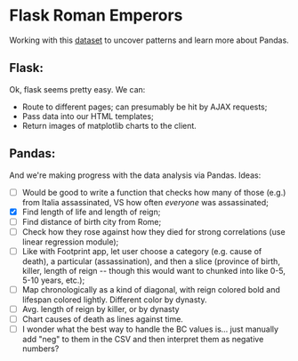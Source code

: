 # Flask Roman Emperors
Working with this [dataset](https://github.com/zonination/emperors/blob/master/emperors.csv) to uncover patterns and learn more about Pandas.

## Flask:
Ok, flask seems pretty easy. We can:
- Route to different pages; can presumably be hit by AJAX requests;
- Pass data into our HTML templates;
- Return images of matplotlib charts to the client.

## Pandas:
And we're making progress with the data analysis via Pandas. Ideas:

- [ ] Would be good to write a function that checks how many of those (e.g.) from Italia assassinated, VS how often *everyone* was assassinated;
- [x] Find length of life and length of reign;
- [ ] Find distance of birth city from Rome;
- [ ] Check how they rose against how they died for strong correlations (use linear regression module);
- [ ] Like with Footprint app, let user choose a category (e.g. cause of death), a particular (assassination), and then a slice (province of birth, killer, length of reign -- though this would want to chunked into like 0-5, 5-10 years, etc.);
- [ ] Map chronologically as a kind of diagonal, with reign colored bold and lifespan colored lightly. Different color by dynasty.
- [ ] Avg. length of reign by killer, or by dynasty
- [ ] Chart causes of death as lines against time.
- [ ] I wonder what the best way to handle the BC values is... just manually add "neg" to them in the CSV and then interpret them as negative numbers?
